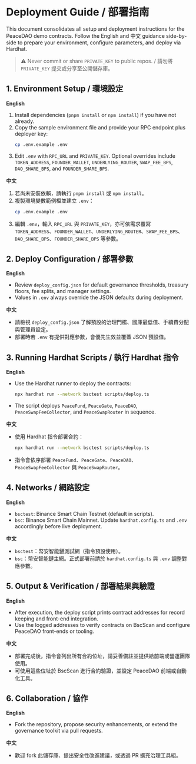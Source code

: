 # Deployment Guide / 部署指南

This document consolidates all setup and deployment instructions for the PeaceDAO demo contracts. Follow the English and 中文 guidance side-by-side to prepare your environment, configure parameters, and deploy via Hardhat.

> ⚠️ Never commit or share `PRIVATE_KEY` to public repos. / 請勿將 `PRIVATE_KEY` 提交或分享至公開儲存庫。

## 1. Environment Setup / 環境設定

**English**

1. Install dependencies (`pnpm install` or `npm install`) if you have not already.
2. Copy the sample environment file and provide your RPC endpoint plus deployer key:
   ```bash
   cp .env.example .env
   ```
3. Edit `.env` with `RPC_URL` and `PRIVATE_KEY`. Optional overrides include `TOKEN_ADDRESS`, `FOUNDER_WALLET`, `UNDERLYING_ROUTER`, `SWAP_FEE_BPS`, `DAO_SHARE_BPS`, and `FOUNDER_SHARE_BPS`.

**中文**

1. 若尚未安裝依賴，請執行 `pnpm install` 或 `npm install`。
2. 複製環境變數範例檔並建立 `.env`：
   ```bash
   cp .env.example .env
   ```
3. 編輯 `.env`，輸入 `RPC_URL` 與 `PRIVATE_KEY`，亦可依需求覆寫 `TOKEN_ADDRESS`、`FOUNDER_WALLET`、`UNDERLYING_ROUTER`、`SWAP_FEE_BPS`、`DAO_SHARE_BPS`、`FOUNDER_SHARE_BPS` 等參數。

## 2. Deploy Configuration / 部署參數

**English**

- Review `deploy_config.json` for default governance thresholds, treasury floors, fee splits, and manager settings.
- Values in `.env` always override the JSON defaults during deployment.

**中文**

- 請檢視 `deploy_config.json` 了解預設的治理門檻、國庫最低值、手續費分配與管理員設定。
- 部署時若 `.env` 有提供對應參數，會優先生效並覆蓋 JSON 預設值。

## 3. Running Hardhat Scripts / 執行 Hardhat 指令

**English**

- Use the Hardhat runner to deploy the contracts:
  ```bash
  npx hardhat run --network bsctest scripts/deploy.ts
  ```
- The script deploys `PeaceFund`, `PeaceGate`, `PeaceDAO`, `PeaceSwapFeeCollector`, and `PeaceSwapRouter` in sequence.

**中文**

- 使用 Hardhat 指令部署合約：
  ```bash
  npx hardhat run --network bsctest scripts/deploy.ts
  ```
- 指令會依序部署 `PeaceFund`、`PeaceGate`、`PeaceDAO`、`PeaceSwapFeeCollector` 與 `PeaceSwapRouter`。

## 4. Networks / 網路設定

**English**

- `bsctest`: Binance Smart Chain Testnet (default in scripts).
- `bsc`: Binance Smart Chain Mainnet. Update `hardhat.config.ts` and `.env` accordingly before live deployment.

**中文**

- `bsctest`：幣安智能鏈測試網（指令預設使用）。
- `bsc`：幣安智能鏈主網。正式部署前請於 `hardhat.config.ts` 與 `.env` 調整對應參數。

## 5. Output & Verification / 部署結果與驗證

**English**

- After execution, the deploy script prints contract addresses for record keeping and front-end integration.
- Use the logged addresses to verify contracts on BscScan and configure PeaceDAO front-ends or tooling.

**中文**

- 部署完成後，指令會列出所有合約位址，請妥善備註並提供給前端或營運團隊使用。
- 可使用這些位址於 BscScan 進行合約驗證，並設定 PeaceDAO 前端或自動化工具。

## 6. Collaboration / 協作

**English**

- Fork the repository, propose security enhancements, or extend the governance toolkit via pull requests.

**中文**

- 歡迎 fork 此儲存庫、提出安全性改進建議，或透過 PR 擴充治理工具組。
